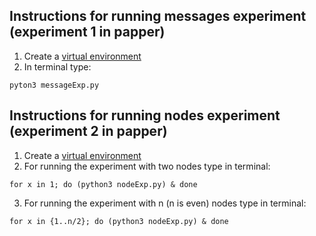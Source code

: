 ## Instructions for running messages experiment (experiment 1 in papper)
1. Create a [virtual environment](https://docs.python-guide.org/dev/virtualenvs/)
2. In terminal type: 
```
pyton3 messageExp.py
```

## Instructions for running nodes experiment (experiment 2 in papper)
1. Create a [virtual environment](https://docs.python-guide.org/dev/virtualenvs/)
2. For running the experiment with two nodes type in terminal: 
```
for x in 1; do (python3 nodeExp.py) & done
```
3. For running the experiment with n (n is even) nodes type in terminal: 
```
for x in {1..n/2}; do (python3 nodeExp.py) & done
```
